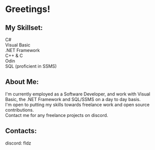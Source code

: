 # Greetings!

## My Skillset:
C#    
Visual Basic    
.NET Framework  
C++ & C  
Odin  
SQL (proficient in SSMS)

## About Me:
I'm currently employed as a Software Developer, and work with Visual Basic, the .NET Framework and SQL/SSMS on a day to day basis.  
I'm open to putting my skills towards freelance work and open source contributions.  
Contact me for any freelance projects on discord.  

## Contacts:
discord: fldz
